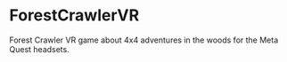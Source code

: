 # ForestCrawlerVR
Forest Crawler VR game about 4x4 adventures in the woods for the Meta Quest headsets. 
